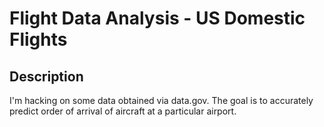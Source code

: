 Flight Data Analysis - US Domestic Flights
==========================================

## Description
I'm hacking on some data obtained via data.gov. The goal is to accurately predict order of arrival of aircraft at a particular airport.